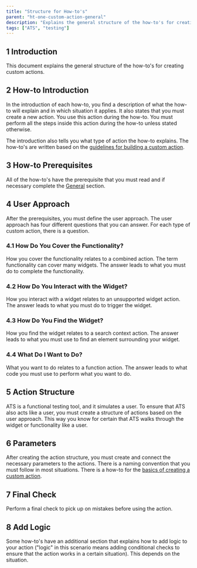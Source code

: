```yaml
---
title: "Structure for How-to's"
parent: "ht-one-custom-action-general"
description: "Explains the general structure of the how-to's for creating custom actions."
tags: ["ATS", "testing"]
---
```


## 1 Introduction

This document explains the general structure of the how-to's for creating custom actions.

## 2 How-to Introduction

In the introduction of each how-to, you find a description of what the how-to will explain and in which situation it applies. It also states that you must create a new action. You use this action during the how-to. You must perform all the steps inside this action during the how-to unless stated otherwise.

The introduction also tells you what type of action the how-to explains. The how-to's are written based on the [guidelines for building a custom action](ht-one-guidelines-custom-action).

## 3 How-to Prerequisites

All of the how-to's have the prerequisite that you must read and if necessary complete the [General](ht-one-custom-action-general) section.

## 4 User Approach

After the prerequisites, you must define the user approach. The user approach has four different questions that you can answer. For each type of custom action, there is a question.

### 4.1 How Do You Cover the Functionality?

How you cover the functionality relates to a combined action. The term functionality can cover many widgets. The answer leads to what you must do to complete the functionality. 

### 4.2 How Do You Interact with the Widget?

How you interact with a widget relates to an unsupported widget action. The answer leads to what you must do to trigger the widget.

### 4.3 How Do You Find the Widget?

How you find the widget relates to a search context action. The answer leads to what you must use to find an element surrounding your widget.

### 4.4 What Do I Want to Do?

What you want to do relates to a function action. The answer leads to what code you must use to perform what you want to do.

## 5 Action Structure

ATS is a functional testing tool, and it simulates a user. To ensure that ATS also acts like a user, you must create a structure of actions based on the user approach. This way you know for certain that ATS walks through the widget or functionality like a user. 

## 6 Parameters

After creating the action structure, you must create and connect the necessary parameters to the actions. There is a naming convention that you must follow in most situations. There is a how-to for the [basics of creating a custom action](ht-one-custom-action-basics).

## 7 Final Check

Perform a final check to pick up on mistakes before using the action. 

## 8 Add Logic

Some how-to's have an additional section that explains how to add logic to your action ("logic" in this scenario means adding conditional checks to ensure that the action works in a certain situation). This depends on the situation.
